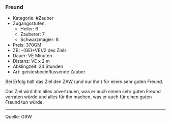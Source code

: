 ### Freund

- Kategorie: #Zauber
- Zugangsstufen:
  - Heiler: 6
  - Zauberer: 7
  - Schwarzmagier: 8
- Preis: 370GM
- ZB: -(GEI+VE)/2 des Ziels
- Dauer: VE Minuten
- Distanz: VE x 2 m
- Abklingzeit: 24 Stunden
- Art: geistesbeeinflussende Zauber

Bei Erfolg hält das Ziel den ZAW (und nur ihn!) für einen sehr guten Freund.

Das Ziel wird ihm alles anvertrauen, was er auch einem sehr guten Freund verraten würde und alles für ihn machen, was er auch für einen guten Freund tun würde.

---

Quelle: GRW

